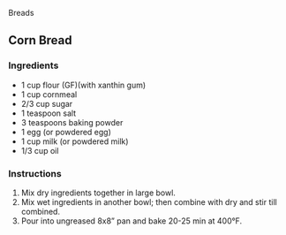 Breads

## Corn Bread

### Ingredients

- 1 cup flour (GF)(with xanthin gum)
- 1 cup cornmeal
- 2/3 cup sugar
- 1 teaspoon salt
- 3 teaspoons baking powder
- 1 egg (or powdered egg)
- 1 cup milk (or powdered milk)
- 1/3 cup oil

### Instructions

1. Mix dry ingredients together in large bowl.
2. Mix wet ingredients in another bowl; then combine with dry and stir till combined.
3. Pour into ungreased 8x8” pan and bake 20-25 min at 400°F.